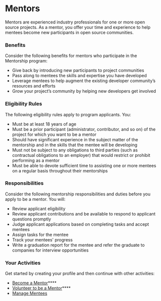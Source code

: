 # Mentors

Mentors are experienced industry professionals for one or more open source projects. As a mentor, you offer your time and experience to help mentees become new participants in open source communities. 

### Benefits <a id="Mentors-Benefits"></a>

Consider the following benefits for mentors who participate in the Mentorship program:

* Give back by introducing new participants to project communities
* Pass along to mentees the skills and expertise you have developed
* Leverage mentees to help augment the existing developer community’s resources and efforts
* Grow your project’s community by helping new developers get involved

### Eligibility Rules <a id="Mentors-EligibilityRules"></a>

The following eligibility rules apply to program applicants. You:

* Must be at least 18 years of age
* Must be a prior participant \(administrator, contributor, and so on\) of the project for which you want to be a mentor
* Should have significant experience in the subject matter of the mentorship and in the skills that the mentee will be developing
* Must not be subject to any obligations to third parties \(such as contractual obligations to an employer\) that would restrict or prohibit performing as a mentor
* Must be able to devote sufficient time to assisting one or more mentees on a regular basis throughout their mentorships

### Responsibilities <a id="Mentors-Responsibilities"></a>

Consider the following mentorship responsibilities and duties before you apply to be a mentor. You will:

* Review applicant eligibility
* Review applicant contributions and be available to respond to applicant questions promptly
* Judge applicant applications based on completing tasks and accept mentees
* Assign tasks for the mentee
* Track your mentees' progress
* Write a graduation report for the mentee and refer the graduate to companies for interview opportunities

### Your Activities <a id="Mentors-YourActivities"></a>

Get started by creating your profile and then continue with other activities:

* [Become a Mentor](become-a-mentor/)\*\*\*\*
* [Volunteer to be a Mentor]()\*\*\*\*
* [Manage Mentees](review-mentee-applications.md)

